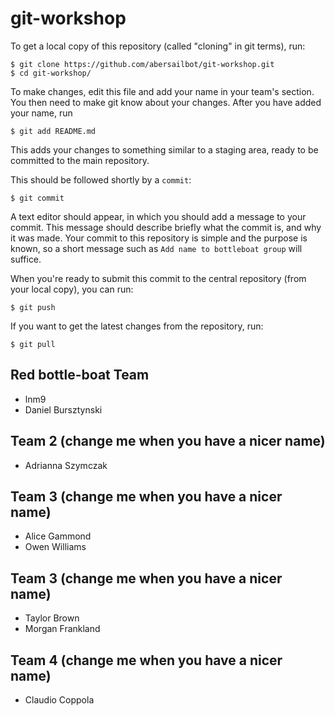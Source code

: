 git-workshop
============

To get a local copy of this repository (called "cloning" in git terms), run:

    $ git clone https://github.com/abersailbot/git-workshop.git
    $ cd git-workshop/

To make changes, edit this file and add your name in your team's section. You
then need to make git know about your changes. After you have added your name,
run

    $ git add README.md

This adds your changes to something similar to a staging area, ready to be
committed to the main repository.

This should be followed shortly by a `commit`:

    $ git commit

A text editor should appear, in which you should add a message to your commit.
This message should describe briefly what the commit is, and why it was made.
Your commit to this repository is simple and the purpose is known, so a short
message such as `Add name to bottleboat group` will suffice.

When you're ready to submit this commit to the central repository (from your
local copy), you can run:

    $ git push

If you want to get the latest changes from the repository, run:

    $ git pull

Red bottle-boat Team 
---------------------------------------------
  - lnm9
  - Daniel Bursztynski

Team 2 (change me when you have a nicer name)
---------------------------------------------
  - Adrianna Szymczak

Team 3 (change me when you have a nicer name)
---------------------------------------------
  - Alice Gammond
  - Owen Williams

Team 3 (change me when you have a nicer name)
---------------------------------------------
  - Taylor Brown
  - Morgan Frankland

Team 4 (change me when you have a nicer name)
---------------------------------------------
  - Claudio Coppola
